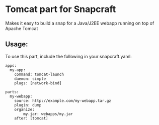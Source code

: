 # Tomcat part for Snapcraft

Makes it easy to build a snap for a Java/J2EE webapp running on top of Apache Tomcat

## Usage:

To use this part, include the following in your snapcraft.yaml:

    apps:
      my-app:
        command: tomcat-launch
        daemon: simple
        plugs: [network-bind]
    
    parts:
      my-webapp:
        source: http://example.com/my-webapp.tar.gz
        plugin: dump
        organize:
            my.jar: webapps/my.jar
        after: [tomcat]
